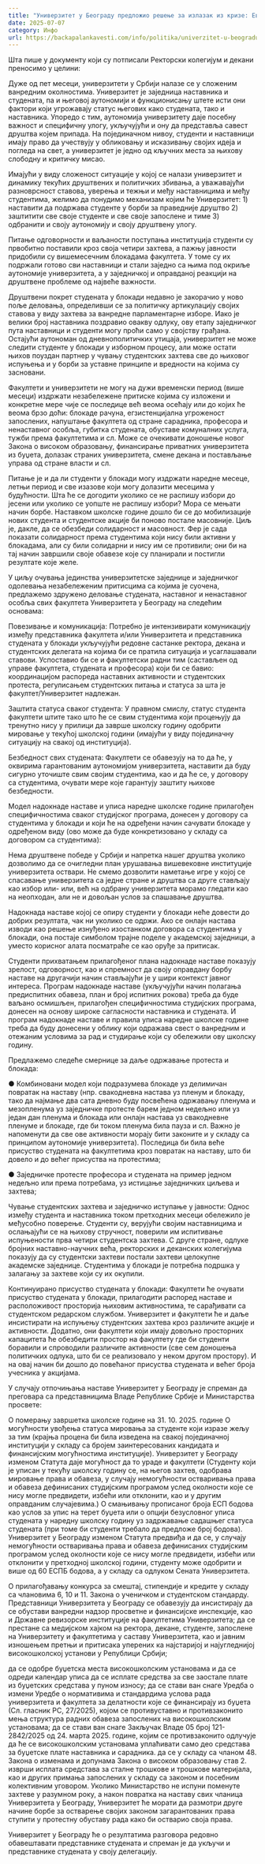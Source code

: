 ```yaml
---
title: "Универзитет у Београду предложио решење за излазак из кризе: Ево шта пише у документу"
date: 2025-07-07
category: Инфо
url: https://backapalankavesti.com/info/politika/univerzitet-u-beogradu-predlozio-resenje-za-izlazak-iz-krize-evo-sta-pise-u-dokumentu/
---
```


Шта пише у документу који су потписали Ректорски колегијум и декани преносимо у целини:

Дуже од пет месеци, универзитети у Србији налазе се у сложеним ванредним околностима. Универзитет је заједница наставника и студената, па и његовој аутономији и функционисању штете исти они фактори који угрожавају статус његових како студената, тако и наставника. Упоредо с тим, аутономија универзитету даје посебну важност и специфичну улогу, укључујући и ону да представља савест друштва којем припада. На појединачном нивоу, студенти и наставници имају право да учествују у обликовању и исказивању својих идеја и погледа на свет, а универзитет је једно од кључних места за њихову слободну и критичку мисао.

Имајући у виду сложеност ситуације у којој се налази универзитет и динамику текућих друштвених и политичких збивања, а уважавајући разноврсност ставова, уверења и тежњи и међу наставницима и међу студентима, желимо да понудимо механизам којим ће Универзитет: 1) наставити да подржава студенте у борби за праведније друштво 2) заштитити све своје студенте и све своје запослене и тиме 3) одбранити и своју аутономију и своју друштвену улогу.

Питање одговорности и ваљаности поступања институција студенти су првобитно поставили кроз своја четири захтева, а пажњу јавности придобили су вишемесечним блокадама факултета. У томе су их подржали готово сви наставници и стали заједно са њима под окриље аутономије универзитета, а у заједничкој и оправданој реакцији на друштвене проблеме од највеће важности.

Друштвени покрет студената у блокади недавно је закорачио у ново поље деловања, определивши се за политичку артикулацију својих ставова у виду захтева за ванредне парламентарне изборе. Иако је велики број наставника поздравио овакву одлуку, ову етапу заједничког пута наставници и студенти могу проћи само у својству грађана. Остајући аутономан од дневнополитичких утицаја, универзитет не може следити студенте у блокади у изборном процесу, али може остати њихов поуздан партнер у чувању студентских захтева све до њиховог испуњења и у борби за уставне принципе и вредности на којима су засновани.

Факултети и универзитети не могу на дужи временски период (више месеци) издржати незабележене притиске којима су изложени и конкретне мере чије се последице већ веома осећају или до којих ће веома брзо доћи: блокаде рачуна, егзистенцијална угроженост запослених, напуштање факултета од стране сарадника, професора и ненаставног особља, губитка студената, обуставе комуналних услуга, тужби према факултетима и сл. Може се очекивати доношење новог Закона о високом образовању, финансирање приватних универзитета из буџета, долазак страних универзитета, смене декана и постављање управа од стране власти и сл.

Питање је и да ли студенти у блокади могу издржати наредне месеце, летњи период и све изазове који могу долазити месецима у будућности. Шта ће се догодити уколико се не распишу избори до јесени или уколико се уопште не распишу избори? Мора се мењати начин борбе. Наставком школске године дошло би се до мобилизације нових студента и студентске акције би поново постале масовније. Циљ је, дакле, да се обезбеди солидарност и масовност. Фер је сада показати солидарност према студентима који нису били активни у блокадама, али су били солидарни и нису им се противили; они би на тај начин завршили своје обавезе које су планирали и постигли резултате које желе.

У циљу очувања јединства универзитетске заједнице и заједничког одолевања незабележеним притисцима са којима је суочена, предлажемо здружено деловање студената, наставног и ненаставног особља свих факултета Универзитета у Београду на следећим основама:

Повезивање и комуникација: Потребно је интензивирати комуникацију између представника факултета и/или Универзитета и представника студената у блокади укључујући редовне састанке ректора, декана и студентских делегата на којима би се пратила ситуација и усаглашавали ставови. Успоставио би се и факултетски радни тим (састављен од управе факултета, студената и професора) који би се бавио:
координацијом распореда наставних активности и студентских протеста, регулисањем студентских питања и статуса за шта је факултет/Универзитет надлежан.

Заштита статуса сваког студента: У правном смислу, статус студента факултети штите тако што ће се свим студентима који процењују да тренутно нису у прилици да заврше школску годину одобрити мировање у текућој школској години (имајући у виду појединачну ситуацију на свакој од институција).

Безбедност свих студената: Факултети се обавезују на то да ће, у оквирима гарантованим аутономијом универзитета, наставити да буду сигурно уточиште свим својим студентима, као и да ће се, у договору са студентима, очувати мере које гарантују заштиту њихове безбедности.

Модел надокнаде наставе и уписа наредне школске године прилагођен специфичностима сваког студијског програма, донесен у договору са студентима у блокади и који ће на одређени начин сачувати блокаде у одређеном виду (ово може да буде конкретизовано у складу са договором са студентима):

Нема друштвене победе у Србији и напретка нашег друштва уколико дозволимо да се очигледни план урушавања вишевековне институције универзитета оствари. Не смемо дозволити наметање игре у којој се спасавање универзитета са једне стране и друштва са друге стављају као избор или- или, већ на одбрану универзитета морамо гледати као на неопходан, али не и довољан услов за спашавање друштва.

Надокнада наставе којој се опиру студенти у блокади неће довести до добрих резултата, чак ни уколико се одржи. Ако се онлајн настава изводи као решење изнуђено изостанком договора са студентима у блокади, она постаје симболом трајне поделе у академској заједници, а уместо корисног алата посматраће се као оруђе за притисак.

Студенти прихватањем прилагођеног плана надокнаде наставе показују зрелост, одговорност, као и спремност да своју оправдану борбу наставе на другачији начин стављајући је у шири контекст јавног интереса. Програм надокнаде наставе (укључујући начин полагања предиспитних обавеза, план и број испитних рокова) треба да буде ваљано осмишљен, прилагођен специфичностима студијских програма, донесен на основу широке сагласности наставника и студената. И програм надокнаде наставе и правила уписа наредне школске године треба да буду донесени у облику који одражава свест о ванредним и отежаним условима за рад и студирање који су обележили ову школску годину.

Предлажемо следеће смернице за даље одржавање протеста и блокада:

● Комбиновани модел који подразумева блокаде уз делимичан повратак на наставу (нпр. свакодневна настава уз пленум и блокаду, тако да најмање два сата дневно буду посвећена одржавању пленума и мезопленума уз заједничке протесте барем једном недељно или уз један дан пленума и блокада или онлајн настава уз свакодневне пленуме и блокаде, где би током пленума била пауза и сл. Важно је напоменути да све ове активности морају бити законите и у складу са принципом аутономије универзитета). Последица би била веће присуство студената на факултетима кроз повратак на наставу, што би довело и до већег присуства на протестима;

● Заједничке протесте професора и студената на пример једном недељно или према потребама, уз истицање заједничких циљева и захтева;

Чување студентских захтева и заједничко иступање у јавности: Однос између студента и наставника током претходних месеци обележило је међусобно поверење. Студенти су, верујући својим наставницима и ослањајући се на њихову стручност, поверили им испитивање испуњености прва четири студентска захтева. С друге стране, одлуке бројних наставно-научних већа, ректорских и деканских колегијума показују да су студентски захтеви постали захтеви целокупне академске заједнице. Студентима у блокади је потребна подршка у залагању за захтеве који су их окупили.

Континуирано присуство студената у блокади: Факултети ће очувати присуство студената у блокади, прилагодити распоред наставе и расположивост просторија њиховим активностима, те сарађивати са студентском редарском службом. Универзитет и факултети ће и даље инсистирати на испуњењу студентских захтева кроз различите акције и активности. Додатно, они факултети који имају довољно просторних капацитета ће обезбедити простор на факултету где би студенти боравили и спроводили различите активности (све сем доношења политичких одлука, што би се реализовало у неком другом простору). И на овај начин би дошло до повећаног присуства студената и већег броја учесника у акцијама.

У случају отпочињања наставе Универзитет у Београду је спреман да преговара са представницима Владе Републике Србије и Министарства просвете:

О померању завршетка школске године на 31. 10. 2025. године
О могућности увођења статуса мировања за студенте који изразе жељу за тим (крајња процена би била изведена на свакој појединачној институцији у складу са бројем заинтересованих кандидата и финансијским могућностима институције). Универзитет у Београду изменом Статута даје могућност да то ураде и факултети (Студенту који је уписан у текућу школску годину се, на његов захтев, одобрава мировање права и обавеза, у случају немогућности остваривања права и обавеза дефинисаних студијским програмом услед околности које се нису могле предвидети, избећи или отклонити, као и у другим оправданим случајевима.)
О смањивању прописаног броја ЕСП бодова као услов за упис на терет буџета или о опцији безусловног уписа студената у наредну школску годину уз задржавање садашњег статуса студената (при томе би студенти требало да предложе број бодова).
Универзитет у Београду изменом Статута предвиђа и да се, у случају немогућности остваривања права и обавеза дефинисаних студијским програмом услед околности које се нису могле предвидети, избећи или отклонити у претходној школској години, студенту може одобрити и више од 60 ЕСПБ бодова, а у складу са одлуком Сената Универзитета.

О прилагођавању конкурса за смештај, стипендије и кредите у складу са члановима 6, 10 и 11. Закона о ученичком и студентском стандарду.
Представници Универзитета у Београду се обавезују да инсистирају да се обустави ванредни надзор просветне и финансијске инспекције, као и Државне ревизорске институције на факултетима Универзитета; да се престане са медијском хајком на ректора, декане, студенте, запослене на Универзитету и факултетима у саставу Универзитета, као и јавним изношењем претњи и притисака уперених ка најстаријој и најугледнијој високошколској установи у Републици Србији;

да се одобре буџетска места високошколским установама и да се одреди календар уписа
да се исплате средства за све заостале плате из буџетских средстава у пуном износу;
да се стави ван снаге Уредба о измени Уредбе о нормативима и стандардима услова рада универзитета и факултета за делатности које се финансирају из буџета (Сл. гласник РС, 27/2025), којом се противуставно и противзаконито мења структура радних обавеза запослених на високошколским установама;
да се стави ван снаге Закључак Владе 05 број 121-2842/2025 од 24. марта 2025. године, којим се противзаконито одлучује да ће се високошколским установама уплаћивати само део средстава за буџетске плате наставника и сарадника.
да се у складу са чланом 48. Закона о изменама и допунама Закона о високом образовању став 2. изврши исплата средстава за сталне трошкове и трошкове материјала, као и других примања запослених у складу са законом и посебним колективним уговором.
Уколико Министарство не испуни поменуте захтеве у разумном року, а након повратка на наставу свих чланица Универзитета у Београду, Универзитет ће морати да размотри друге начине борбе за остварење својих законом загарантованих права ступити у протестну обуставу рада како би остварио своја права.

Универзитет у Београду ће о резултатима разговора редовно обавештавати представнике студената и спреман је да укључи и представнике студената у своју делегацију.

